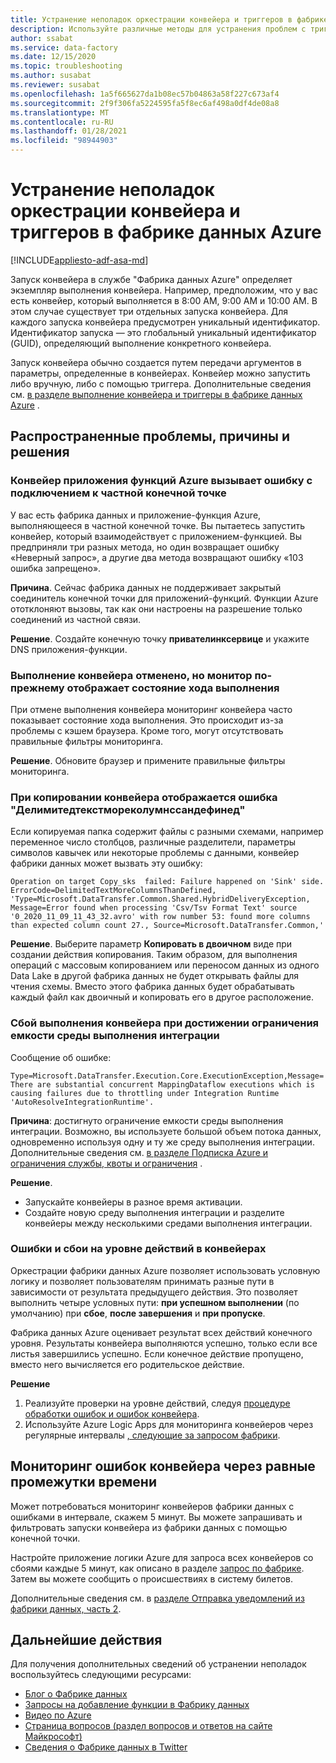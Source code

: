 ```yaml
---
title: Устранение неполадок оркестрации конвейера и триггеров в фабрике данных Azure
description: Используйте различные методы для устранения проблем с триггерами конвейера в фабрике данных Azure.
author: ssabat
ms.service: data-factory
ms.date: 12/15/2020
ms.topic: troubleshooting
ms.author: susabat
ms.reviewer: susabat
ms.openlocfilehash: 1a5f665627da1b08ec57b04863a58f227c673af4
ms.sourcegitcommit: 2f9f306fa5224595fa5f8ec6af498a0df4de08a8
ms.translationtype: MT
ms.contentlocale: ru-RU
ms.lasthandoff: 01/28/2021
ms.locfileid: "98944903"
---
```

# <a name="troubleshoot-pipeline-orchestration-and-triggers-in-azure-data-factory"></a>Устранение неполадок оркестрации конвейера и триггеров в фабрике данных Azure

[!INCLUDE[appliesto-adf-asa-md](includes/appliesto-adf-asa-md.md)]

Запуск конвейера в службе "Фабрика данных Azure" определяет экземпляр выполнения конвейера. Например, предположим, что у вас есть конвейер, который выполняется в 8:00 AM, 9:00 AM и 10:00 AM. В этом случае существует три отдельных запуска конвейера. Для каждого запуска конвейера предусмотрен уникальный идентификатор. Идентификатор запуска — это глобальный уникальный идентификатор (GUID), определяющий выполнение конкретного конвейера.

Запуск конвейера обычно создается путем передачи аргументов в параметры, определенные в конвейерах. Конвейер можно запустить либо вручную, либо с помощью триггера. Дополнительные сведения см. [в разделе выполнение конвейера и триггеры в фабрике данных Azure](concepts-pipeline-execution-triggers.md) .

## <a name="common-issues-causes-and-solutions"></a>Распространенные проблемы, причины и решения

### <a name="an-azure-functions-app-pipeline-throws-an-error-with-private-endpoint-connectivity"></a>Конвейер приложения функций Azure вызывает ошибку с подключением к частной конечной точке
 
У вас есть фабрика данных и приложение-функция Azure, выполняющееся в частной конечной точке. Вы пытаетесь запустить конвейер, который взаимодействует с приложением-функцией. Вы предприняли три разных метода, но один возвращает ошибку «Неверный запрос», а другие два метода возвращают ошибку «103 ошибка запрещено».

**Причина**. Сейчас фабрика данных не поддерживает закрытый соединитель конечной точки для приложений-функций. Функции Azure ототклоняют вызовы, так как они настроены на разрешение только соединений из частной связи.

**Решение**. Создайте конечную точку **привателинксервице** и укажите DNS приложения-функции.

### <a name="a-pipeline-run-is-canceled-but-the-monitor-still-shows-progress-status"></a>Выполнение конвейера отменено, но монитор по-прежнему отображает состояние хода выполнения

При отмене выполнения конвейера мониторинг конвейера часто показывает состояние хода выполнения. Это происходит из-за проблемы с кэшем браузера. Кроме того, могут отсутствовать правильные фильтры мониторинга.

**Решение**. Обновите браузер и примените правильные фильтры мониторинга.
 
### <a name="you-see-a-delimitedtextmorecolumnsthandefined-error-when-copying-a-pipeline"></a>При копировании конвейера отображается ошибка "Делимитедтекстмореколумнссандефинед"
 
Если копируемая папка содержит файлы с разными схемами, например переменное число столбцов, различные разделители, параметры символов кавычек или некоторые проблемы с данными, конвейер фабрики данных может вызвать эту ошибку:

`
Operation on target Copy_sks  failed: Failure happened on 'Sink' side.
ErrorCode=DelimitedTextMoreColumnsThanDefined,
'Type=Microsoft.DataTransfer.Common.Shared.HybridDeliveryException,
Message=Error found when processing 'Csv/Tsv Format Text' source '0_2020_11_09_11_43_32.avro' with row number 53: found more columns than expected column count 27.,
Source=Microsoft.DataTransfer.Common,'
`

**Решение**. Выберите параметр **Копировать в двоичном** виде при создании действия копирования. Таким образом, для выполнения операций с массовым копированием или переносом данных из одного Data Lake в другой фабрика данных не будет открывать файлы для чтения схемы. Вместо этого фабрика данных будет обрабатывать каждый файл как двоичный и копировать его в другое расположение.

### <a name="a-pipeline-run-fails-when-you-reach-the-capacity-limit-of-the-integration-runtime"></a>Сбой выполнения конвейера при достижении ограничения емкости среды выполнения интеграции

Сообщение об ошибке:

`
Type=Microsoft.DataTransfer.Execution.Core.ExecutionException,Message=There are substantial concurrent MappingDataflow executions which is causing failures due to throttling under Integration Runtime 'AutoResolveIntegrationRuntime'.
`

**Причина**: достигнуто ограничение емкости среды выполнения интеграции. Возможно, вы используете большой объем потока данных, одновременно используя одну и ту же среду выполнения интеграции. Дополнительные сведения см. [в разделе Подписка Azure и ограничения службы, квоты и ограничения](../azure-resource-manager/management/azure-subscription-service-limits.md#version-2) .

**Решение**.
 
- Запускайте конвейеры в разное время активации.
- Создайте новую среду выполнения интеграции и разделите конвейеры между несколькими средами выполнения интеграции.

### <a name="you-have-activity-level-errors-and-failures-in-pipelines"></a>Ошибки и сбои на уровне действий в конвейерах

Оркестрации фабрики данных Azure позволяет использовать условную логику и позволяет пользователям принимать разные пути в зависимости от результата предыдущего действия. Это позволяет выполнить четыре условных пути: **при успешном выполнении** (по умолчанию) при **сбое**, **после завершения** и **при пропуске**. 

Фабрика данных Azure оценивает результат всех действий конечного уровня. Результаты конвейера выполняются успешно, только если все листья завершились успешно. Если конечное действие пропущено, вместо него вычисляется его родительское действие. 

**Решение**

1. Реализуйте проверки на уровне действий, следуя [процедуре обработки ошибок и ошибок конвейера](https://techcommunity.microsoft.com/t5/azure-data-factory/understanding-pipeline-failures-and-error-handling/ba-p/1630459).
1. Используйте Azure Logic Apps для мониторинга конвейеров через регулярные интервалы [, следующие за запросом фабрики](/rest/api/datafactory/pipelineruns/querybyfactory).

## <a name="monitor-pipeline-failures-in-regular-intervals"></a>Мониторинг ошибок конвейера через равные промежутки времени

Может потребоваться мониторинг конвейеров фабрики данных с ошибками в интервале, скажем 5 минут. Вы можете запрашивать и фильтровать запуски конвейера из фабрики данных с помощью конечной точки. 

Настройте приложение логики Azure для запроса всех конвейеров со сбоями каждые 5 минут, как описано в разделе [запрос по фабрике](/rest/api/datafactory/pipelineruns/querybyfactory). Затем вы можете сообщить о происшествиях в систему билетов.

Дополнительные сведения см. в [разделе Отправка уведомлений из фабрики данных, часть 2](https://www.mssqltips.com/sqlservertip/5962/send-notifications-from-an-azure-data-factory-pipeline--part-2/).

## <a name="next-steps"></a>Дальнейшие действия

Для получения дополнительных сведений об устранении неполадок воспользуйтесь следующими ресурсами:

*  [Блог о Фабрике данных](https://azure.microsoft.com/blog/tag/azure-data-factory/)
*  [Запросы на добавление функции в Фабрику данных](https://feedback.azure.com/forums/270578-data-factory)
*  [Видео по Azure](https://azure.microsoft.com/resources/videos/index/?sort=newest&services=data-factory)
*  [Страница вопросов (раздел вопросов и ответов на сайте Майкрософт)](/answers/topics/azure-data-factory.html)
*  [Сведения о Фабрике данных в Twitter](https://twitter.com/hashtag/DataFactory)
